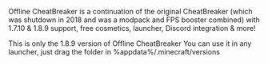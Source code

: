 
Offline CheatBreaker is a continuation of the original CheatBreaker (which was shutdown in 2018 and was a modpack and FPS booster combined) with 1.7.10 & 1.8.9 support, free cosmetics, launcher, Discord integration & more!

This is only the 1.8.9 version of Offline CheatBreaker
You can use it in any launcher, just drag the folder in %appdata%/.minecraft/versions
